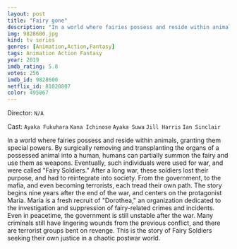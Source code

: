 ```yaml
---
layout: post
title: "Fairy gone"
description: "In a world where fairies possess and reside within animals, granting them special powers. By surgically removing and transplanting the organs of a possessed animal into a human, humans can partially summon the fairy and use them as weapons. Eventually, such individuals were used for war, and were called Fairy Soldiers. After a long war, these soldiers lost their purpose, and had to reintegrate into society. From the government, to the mafia, and even becoming terrorists, each tread their own p.."
img: 9828600.jpg
kind: tv series
genres: [Animation,Action,Fantasy]
tags: Animation Action Fantasy 
year: 2019
imdb_rating: 5.8
votes: 256
imdb_id: 9828600
netflix_id: 81020807
color: 495867
---
```

Director: `N/A`  

Cast: `Ayaka Fukuhara` `Kana Ichinose` `Ayaka Suwa` `Jill Harris` `Ian Sinclair` 

In a world where fairies possess and reside within animals, granting them special powers. By surgically removing and transplanting the organs of a possessed animal into a human, humans can partially summon the fairy and use them as weapons. Eventually, such individuals were used for war, and were called "Fairy Soldiers." After a long war, these soldiers lost their purpose, and had to reintegrate into society. From the government, to the mafia, and even becoming terrorists, each tread their own path. The story begins nine years after the end of the war, and centers on the protagonist Maria. Maria is a fresh recruit of "Dorothea," an organization dedicated to the investigation and suppression of fairy-related crimes and incidents. Even in peacetime, the government is still unstable after the war. Many criminals still have lingering wounds from the previous conflict, and there are terrorist groups bent on revenge. This is the story of Fairy Soldiers seeking their own justice in a chaotic postwar world.